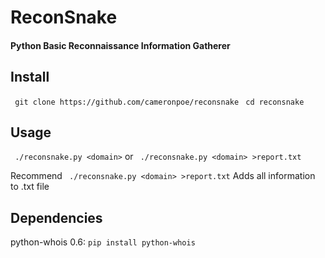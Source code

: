 # ReconSnake
#### Python Basic Reconnaissance Information Gatherer

## Install

` git clone https://github.com/cameronpoe/reconsnake`
` cd reconsnake`

## Usage

` ./reconsnake.py <domain>` or ` ./reconsnake.py <domain> >report.txt`

Recommend ` ./reconsnake.py <domain> >report.txt` Adds all information to .txt file

## Dependencies

python-whois 0.6: `pip install python-whois`
